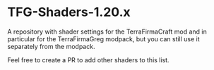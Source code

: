# TFG-Shaders-1.20.x

A repository with shader settings for the TerraFirmaCraft mod and in particular for the TerraFirmaGreg modpack, but you can still use it separately from the modpack.

Feel free to create a PR to add other shaders to this list.
